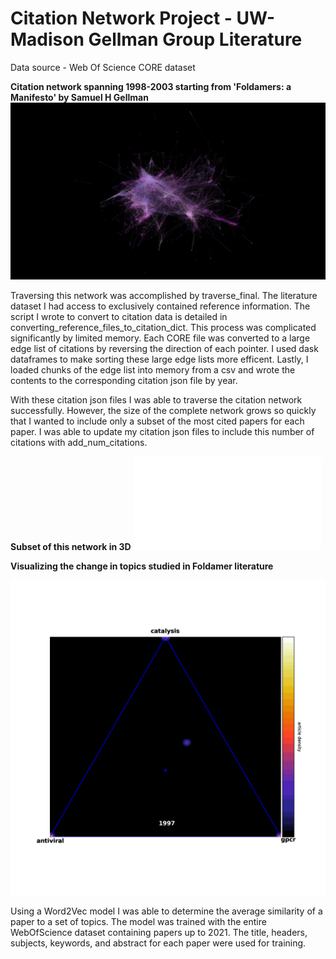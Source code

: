 # Citation Network Project - UW-Madison Gellman Group Literature

Data source - Web Of Science CORE dataset

**Citation network spanning 1998-2003 starting from 'Foldamers: a Manifesto' by Samuel H Gellman**
![network](Manifesto_1998-2003_network.png)

Traversing this network was accomplished by traverse_final. The literature dataset I had access to exclusively contained reference information. The script I wrote to convert to citation data is detailed in converting_reference_files_to_citation_dict. This process was complicated significantly by limited memory. Each CORE file was  converted to a large edge list of citations by reversing the direction of each pointer. I used dask dataframes to make sorting these large edge lists more efficent. Lastly, I loaded chunks of the edge list into memory from a csv and wrote the contents to the corresponding citation json file by year. 

With these citation json files I was able to traverse the citation network successfully. However, the size of the complete network grows so quickly that I wanted to include only a subset of the most cited papers for each paper. I was able to update my citation json files to include this number of citations with add_num_citations.


**Subset of this network in 3D**
![3d](d7w2.html)


**Visualizing the change in topics studied in Foldamer literature**

![triangle heatmap](heatmap_10_top3_abstract_antiviral_catalysis_gpcr.gif)

Using a Word2Vec model I was able to determine the average similarity of a paper to a set of topics. The model was trained with the entire WebOfScience dataset containing papers up to 2021. The title, headers, subjects, keywords, and abstract for each paper were used for training. 


